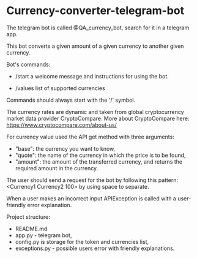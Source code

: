# Currency-converter-telegram-bot

The telegram bot is called @QA_currency_bot, search for it in a telegram app.

This bot converts a given amount of a given currency to another given currency. 

Bot's commands:

- /start
a welcome message and instructions for using the bot.

- /values
list of supported currencies

Commands should always start with the '/' symbol.


The currency rates are dynamic and taken from global cryptocurrency market data provider CryptoCompare. More about CryptoCompare here: https://www.cryptocompare.com/about-us/

For currency value used the API get method with three arguments: 
- "base": the currency you want to know,
- "quote": the name of the currency in which the price is to be found,
- "amount": the amount of the transferred currency,
and returns the required amount in the currency.

The user should send a request for the bot by following this pattern: <Currency1 Currency2 100> by using space to separate.

When a user makes an incorrect input APIException is called with a user-friendly error explanation. 

Project structure:
- README.md
- app.py - telegram bot,
- config.py is storage for the token and currencies list,
- exceptions.py - possible users error with friendly explanations.



